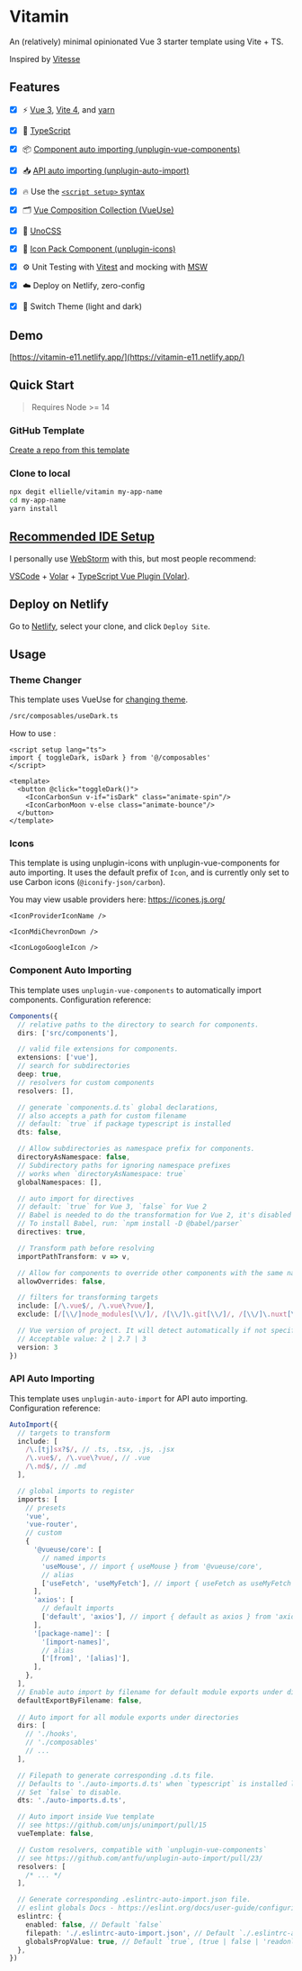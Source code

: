 # Vitamin

An (relatively) minimal opinionated Vue 3 starter template using Vite + TS.

Inspired by [Vitesse](https://github.com/antfu/vitesse)  

## Features

- [x] ⚡️ [Vue 3](https://github.com/vuejs/vue-next), [Vite 4](https://github.com/vitejs/vite), and [yarn](https://yarnpkg.com/)
  
- [x] 🦾 [TypeScript](https://www.typescriptlang.org/)

- [x] 📦 [Component auto importing (unplugin-vue-components)](https://github.com/antfu/unplugin-vue-components)

- [x] 📥 [API auto importing (unplugin-auto-import)](https://github.com/antfu/unplugin-auto-import)

- [x] 🔥 Use the [`<script setup>` syntax](https://github.com/vuejs/rfcs/pull/227)

- [x] 🗂️ [Vue Composition Collection (VueUse)](https://vueuse.org/)
  
- [x] 🎨 [UnoCSS](https://github.com/unocss/unocss)

- [x] 🎊 [Icon Pack Component (unplugin-icons)](https://github.com/antfu/unocss/tree/main/packages/preset-icons)

- [x] ⚙️ Unit Testing with [Vitest](https://github.com/vitest-dev/vitest) and mocking with [MSW](https://github.com/mswjs/msw)

- [x] ☁️ Deploy on Netlify, zero-config

- [x] 🌙 Switch Theme (light and dark)

## Demo

[https://vitamin-e11.netlify.app/](https://vitamin-e11.netlify.app/)

## Quick Start

> Requires Node >= 14

### GitHub Template

[Create a repo from this template](https://github.com/ellielle/vitamin/generate)

### Clone to local

```bash
npx degit ellielle/vitamin my-app-name
cd my-app-name
yarn install
```

## [Recommended IDE Setup](https://vuejs.org/guide/scaling-up/tooling.html#ide-support)

I personally use [WebStorm](https://www.jetbrains.com/webstorm/) with this, but most people recommend:

[VSCode](https://code.visualstudio.com/) + [Volar](https://marketplace.visualstudio.com/items?itemName=johnsoncodehk.volar) + [TypeScript Vue Plugin (Volar)](https://marketplace.visualstudio.com/items?itemName=johnsoncodehk.vscode-typescript-vue-plugin).

## Deploy on Netlify

Go to [Netlify](https://app.netlify.com/start), select your clone, and click `Deploy Site`.

## Usage

### Theme Changer

This template uses VueUse for [changing theme](https://vueuse.org/core/usedark/).

```bash
/src/composables/useDark.ts
```

How to use :

```vue
<script setup lang="ts">
import { toggleDark, isDark } from '@/composables'
</script>

<template>
  <button @click="toggleDark()">
    <IconCarbonSun v-if="isDark" class="animate-spin"/>
    <IconCarbonMoon v-else class="animate-bounce"/>
  </button>
</template>
```

### Icons

This template is using unplugin-icons with unplugin-vue-components for auto importing.
It uses the default prefix of `Icon`, and is currently only set to use Carbon icons (`@iconify-json/carbon`).


You may view usable providers here: https://icones.js.org/  


```vue
<IconProviderIconName />

<IconMdiChevronDown />

<IconLogoGoogleIcon />
```

### Component Auto Importing

This template uses `unplugin-vue-components` to automatically import components. Configuration reference:

```ts
Components({
  // relative paths to the directory to search for components.
  dirs: ['src/components'],

  // valid file extensions for components.
  extensions: ['vue'],
  // search for subdirectories
  deep: true,
  // resolvers for custom components
  resolvers: [],

  // generate `components.d.ts` global declarations,
  // also accepts a path for custom filename
  // default: `true` if package typescript is installed
  dts: false,

  // Allow subdirectories as namespace prefix for components.
  directoryAsNamespace: false,
  // Subdirectory paths for ignoring namespace prefixes
  // works when `directoryAsNamespace: true`
  globalNamespaces: [],

  // auto import for directives
  // default: `true` for Vue 3, `false` for Vue 2
  // Babel is needed to do the transformation for Vue 2, it's disabled by default for performance concerns.
  // To install Babel, run: `npm install -D @babel/parser`
  directives: true,

  // Transform path before resolving
  importPathTransform: v => v,

  // Allow for components to override other components with the same name
  allowOverrides: false,

  // filters for transforming targets
  include: [/\.vue$/, /\.vue\?vue/],
  exclude: [/[\\/]node_modules[\\/]/, /[\\/]\.git[\\/]/, /[\\/]\.nuxt[\\/]/],

  // Vue version of project. It will detect automatically if not specified.
  // Acceptable value: 2 | 2.7 | 3
  version: 3
})
```

### API Auto Importing

This template uses `unplugin-auto-import` for API auto importing. Configuration reference:

```ts
AutoImport({
  // targets to transform
  include: [
    /\.[tj]sx?$/, // .ts, .tsx, .js, .jsx
    /\.vue$/, /\.vue\?vue/, // .vue
    /\.md$/, // .md
  ],

  // global imports to register
  imports: [
    // presets
    'vue',
    'vue-router',
    // custom
    {
      '@vueuse/core': [
        // named imports
        'useMouse', // import { useMouse } from '@vueuse/core',
        // alias
        ['useFetch', 'useMyFetch'], // import { useFetch as useMyFetch } from '@vueuse/core',
      ],
      'axios': [
        // default imports
        ['default', 'axios'], // import { default as axios } from 'axios',
      ],
      '[package-name]': [
        '[import-names]',
        // alias
        ['[from]', '[alias]'],
      ],
    },
  ],
  // Enable auto import by filename for default module exports under directories
  defaultExportByFilename: false,
  
  // Auto import for all module exports under directories
  dirs: [
    // './hooks',
    // './composables'
    // ...
  ],

  // Filepath to generate corresponding .d.ts file.
  // Defaults to './auto-imports.d.ts' when `typescript` is installed locally.
  // Set `false` to disable.
  dts: './auto-imports.d.ts',

  // Auto import inside Vue template
  // see https://github.com/unjs/unimport/pull/15
  vueTemplate: false,

  // Custom resolvers, compatible with `unplugin-vue-components`
  // see https://github.com/antfu/unplugin-auto-import/pull/23/
  resolvers: [
    /* ... */
  ],

  // Generate corresponding .eslintrc-auto-import.json file.
  // eslint globals Docs - https://eslint.org/docs/user-guide/configuring/language-options#specifying-globals
  eslintrc: {
    enabled: false, // Default `false`
    filepath: './.eslintrc-auto-import.json', // Default `./.eslintrc-auto-import.json`
    globalsPropValue: true, // Default `true`, (true | false | 'readonly' | 'readable' | 'writable' | 'writeable')
  },
})
```
